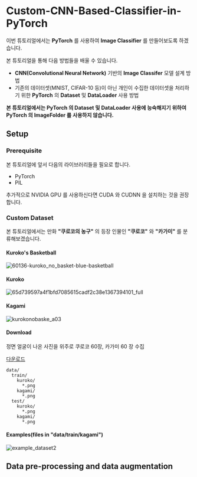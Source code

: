 # Custom-CNN-Based-Classifier-in-PyTorch

이번 튜토리얼에서는 **PyTorch** 를 사용하여 **Image Classifier** 를 만들어보도록 하겠습니다.

본 튜토리얼을 통해 다음 방법들을 배울 수 있습니다.

* **CNN(Convolutional Neural Network)** 기반의 **Image Classifer** 모델 설계 방법
* 기존의 데이터셋(MNIST, CIFAR-10 등)이 아닌 개인이 수집한 데이터셋을 처리하기 위한 **PyTorch** 의 **Dataset** 및 **DataLoader** 사용 방법

**본 튜토리얼에서는 PyTorch 의 Dataset 및 DataLoader 사용에 능숙해지기 위하여 PyTorch 의 ImageFolder 를 사용하지 않습니다.**

## Setup

### Prerequisite
본 튜토리얼에 앞서 다음의 라이브러리들을 필요로 합니다.
* PyTorch
* PIL

추가적으로 NVIDIA GPU 를 사용하신다면 CUDA 와 CUDNN 을 설치하는 것을 권장합니다.

### Custom Dataset

본 튜토리얼에서는 만화 **"쿠로코의 농구"** 의 등장 인물인 **"쿠로코"** 와 **"카가미"** 를 분류해보겠습니다.

#### Kuroko's Basketball

![60136-kuroko_no_basket-blue-basketball](https://user-images.githubusercontent.com/35001605/50537882-8c231a00-0ba9-11e9-8da4-a438b7342c03.jpg)

#### Kuroko

![65d739597a4f1bfd7085615cadf2c38e1367394101_full](https://user-images.githubusercontent.com/35001605/50537884-8fb6a100-0ba9-11e9-9d3b-ae820249f4c8.png)

#### Kagami

![kurokonobaske_a03](https://user-images.githubusercontent.com/35001605/50537883-8e857400-0ba9-11e9-9982-adedbc1e16f0.jpg)

#### Download

정면 얼굴이 나온 사진을 위주로 쿠로코 60장, 카가미 60 장 수집

[다운로드 ](https://drive.google.com/open?id=1dQePxrd9xdtvLr9E-jiUb-TdyWG1EFlJ)

```
data/
  train/
    kuroko/
      *.png
    kagami/
      *.png
  test/
    kuroko/
      *.png
    kagami/
      *.png
```

#### Examples(files in "data/train/kagami")

![example_dataset2](https://user-images.githubusercontent.com/35001605/51581546-d929b000-1f0b-11e9-96ff-bcf704913ec0.PNG)


## Data pre-processing and data augmentation


